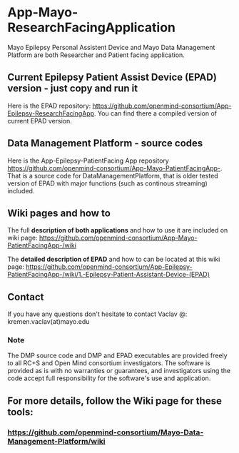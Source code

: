 # App-Mayo-ResearchFacingApplication

Mayo Epilepsy Personal Assistent Device and Mayo Data Management Platform are both Researcher and Patient facing application. 

## Current Epilepsy Patient Assist Device (EPAD) version - just copy and run it ##
Here is the EPAD repository: https://github.com/openmind-consortium/App-Epilepsy-ResearchFacingApp.
You can find there a compiled version of current EPAD version.

## Data Management Platform - source codes ##
Here is the App-Epilepsy-PatientFacing App repository  https://github.com/openmind-consortium/App-Mayo-PatientFacingApp-.
That is a source code for DataManagementPlatform, that is older tested version of EPAD with major functions (such as continous streaming) included.

## Wiki pages and how to ##
The full **description of both applications** and how to use it are included on wiki page: https://github.com/openmind-consortium/App-Mayo-PatientFacingApp-/wiki

The **detailed description of EPAD** and how to can be located at this wiki page: https://github.com/openmind-consortium/App-Epilepsy-PatientFacingApp-/wiki/1.-Epilepsy-Patient-Assistant-Device-(EPAD)

## Contact ##
If you have any questions don't hesitate to contact Vaclav @: kremen.vaclav(at)mayo.edu 


### Note ###
The DMP source code and DMP and EPAD executables are provided freely to all RC+S and Open Mind consortium investigators. The software is provided as is with no warranties or guarantees, and investigators using the code accept full responsibility for the software's use and application.


## For more details, follow the Wiki page for these tools: 
### https://github.com/openmind-consortium/Mayo-Data-Management-Platform/wiki

